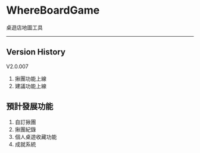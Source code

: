 # WhereBoardGame
桌遊店地圖工具

--------------

## Version History
V2.0.007 
1. 揪團功能上線
2. 建議功能上線

## 預計發展功能
1. 自訂揪團  
2. 揪團紀錄  
3. 個人桌遊收藏功能  
4. 成就系統
